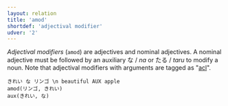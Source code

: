 ```yaml
---
layout: relation
title: 'amod'
shortdef: 'adjectival modifier'
udver: '2'
---
```


*Adjectival modifiers* (`amod`) are adjectives and nominal adjectives.
A nominal adjective must be followed by an auxiliary な / *na* or たる / *taru* to modify a noun.
Note that adjectival modifiers with arguments are tagged as "[acl]()".

~~~ sdparse
きれい な リンゴ \n beautiful AUX apple
amod(リンゴ, きれい)
aux(きれい, な)
~~~
<!-- Interlanguage links updated Út zář 29 20:23:18 CEST 2020 -->
